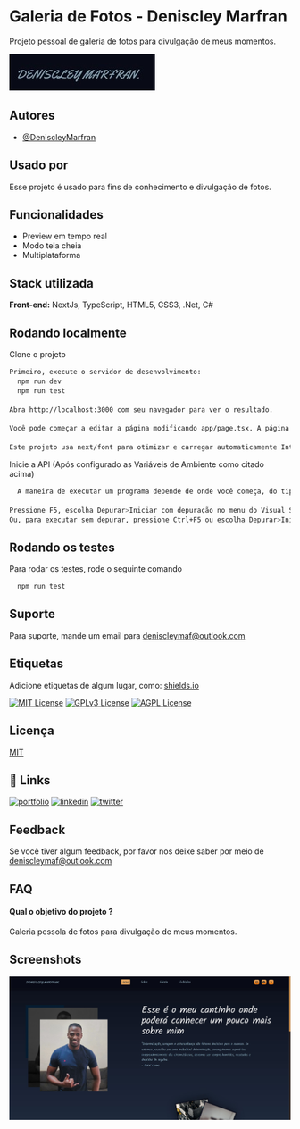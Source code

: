 # Galeria de Fotos - Deniscley Marfran

Projeto pessoal de galeria de fotos para divulgação de meus momentos.

<img alt="logo" src="logo.jpg"/>

## Autores

- [@DeniscleyMarfran](https://github.com/Deniscley)

## Usado por

Esse projeto é usado para fins de conhecimento e divulgação de fotos.

## Funcionalidades

- Preview em tempo real
- Modo tela cheia
- Multiplataforma

## Stack utilizada

**Front-end:** NextJs, TypeScript, HTML5, CSS3, .Net, C#

## Rodando localmente

Clone o projeto

```bash
Primeiro, execute o servidor de desenvolvimento:
  npm run dev
  npm run test

Abra http://localhost:3000 com seu navegador para ver o resultado.

Você pode começar a editar a página modificando app/page.tsx. A página é atualizada automaticamente conforme você edita o arquivo.

Este projeto usa next/font para otimizar e carregar automaticamente Inter, uma fonte personalizada do Google.
```

Inicie a API (Após configurado as Variáveis de Ambiente como citado acima)

```bash
  A maneira de executar um programa depende de onde você começa, do tipo de programa e de você desejar executar no depurador. No caso mais simples, para compilar e executar um projeto aberto no Visual Studio:

Pressione F5, escolha Depurar>Iniciar com depuração no menu do Visual Studio ou selecione a seta verde Iniciar e o nome do projeto na barra de ferramentas do Visual Studio.
Ou, para executar sem depurar, pressione Ctrl+F5 ou escolha Depurar>Iniciar sem depuração no menu do Visual Studio.
```

## Rodando os testes

Para rodar os testes, rode o seguinte comando

```bash
  npm run test
```

## Suporte

Para suporte, mande um email para deniscleymaf@outlook.com

## Etiquetas

Adicione etiquetas de algum lugar, como: [shields.io](https://shields.io/)

[![MIT License](https://img.shields.io/badge/License-MIT-green.svg)](https://choosealicense.com/licenses/mit/)
[![GPLv3 License](https://img.shields.io/badge/License-GPL%20v3-yellow.svg)](https://opensource.org/licenses/)
[![AGPL License](https://img.shields.io/badge/license-AGPL-blue.svg)](http://www.gnu.org/licenses/agpl-3.0)

## Licença

[MIT](https://choosealicense.com/licenses/mit/)

## 🔗 Links

[![portfolio](https://img.shields.io/badge/my_portfolio-000?style=for-the-badge&logo=ko-fi&logoColor=white)](https://denis-marfran-portfolio.netlify.app)
[![linkedin](https://img.shields.io/badge/linkedin-0A66C2?style=for-the-badge&logo=linkedin&logoColor=white)](https://www.linkedin.com/in/deniscleymarfran/)
[![twitter](https://img.shields.io/badge/twitter-1DA1F2?style=for-the-badge&logo=twitter&logoColor=white)](https://twitter.com/DeniscleyMAF)

## Feedback

Se você tiver algum feedback, por favor nos deixe saber por meio de deniscleymaf@outlook.com

## FAQ

#### Qual o objetivo do projeto ?

Galeria pessola de fotos para divulgação de meus momentos.

## Screenshots

<img alt="template" src="template.jpg"/>
